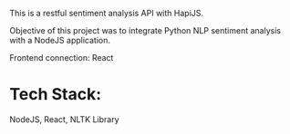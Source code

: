 This is a restful sentiment analysis API with HapiJS.

Objective of this project was to integrate Python NLP sentiment analysis with a NodeJS application.

Frontend connection: React

# Tech Stack:
NodeJS, React, NLTK Library

